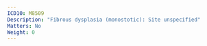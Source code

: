 ```yaml
---
ICD10: M8509
Description: "Fibrous dysplasia (monostotic): Site unspecified"
Matters: No
Weight: 0
---
```

